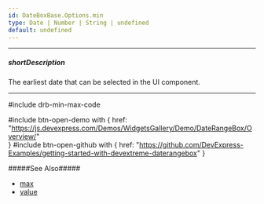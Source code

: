 ```yaml
---
id: DateBoxBase.Options.min
type: Date | Number | String | undefined
default: undefined
---
```

---
##### shortDescription
The earliest date that can be selected in the UI component.

---

#include drb-min-max-code

#include btn-open-demo with {
    href: "https://js.devexpress.com/Demos/WidgetsGallery/Demo/DateRangeBox/Overview/"        
}
#include btn-open-github with {
    href: "https://github.com/DevExpress-Examples/getting-started-with-devextreme-daterangebox"
}

#####See Also#####
- [max](/api-reference/10%20UI%20Components/DateBoxBase/1%20Configuration/max.md '{basewidgetpath}/Configuration/#max')
- [value](/api-reference/10%20UI%20Components/dxDateBox/1%20Configuration/value.md '{basewidgetpath}/Configuration/#value')